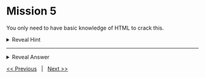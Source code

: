 # Mission 5

You only need to have basic knowledge of HTML to crack this.

<details>
  <summary> Reveal Hint </summary>
  
  **Hint:** Take a closer look at the elements of the HTML form.

  **Note:** I don't know what is the difference between the previous one and this one. For me, I solved this one with the same method as the previous one.
  
</details>

---

<details>
  <summary> Reveal Answer </summary>
  
  **Answer:** You can see that there is a hidden child element of the form. The value of this hidden element is the email address the password is sent to.

  **Note:** You can only use the email address you used to register your account else the mail will not be sent. 

  <details>
  <summary>Reveal for Dummies</summary>

  **For Dummies:** Change the email address to your own email 'example@gmail.com' and click on send button. Then check your mail. And, you will see that a mail is sent to you.

  </details>
  
</details>

[<< Previous](../Mission%204/) &nbsp;&nbsp;|&nbsp;&nbsp; [Next >>](../Mission%206/)
